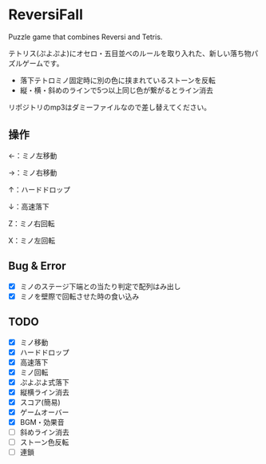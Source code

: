 # ReversiFall
Puzzle game that combines Reversi and Tetris.

テトリス(ぷよぷよ)にオセロ・五目並べのルールを取り入れた、新しい落ち物パズルゲームです。

* 落下テトロミノ固定時に別の色に挟まれているストーンを反転
* 縦・横・斜めのラインで5つ以上同じ色が繋がるとライン消去

リポジトリのmp3はダミーファイルなので差し替えてください。


## 操作
←：ミノ左移動

→：ミノ右移動

↑：ハードドロップ

↓：高速落下

Z：ミノ右回転

X：ミノ左回転

## Bug & Error
- [x] ミノのステージ下端との当たり判定で配列はみ出し
- [x] ミノを壁際で回転させた時の食い込み

## TODO
- [x] ミノ移動
- [x] ハードドロップ
- [x] 高速落下
- [x] ミノ回転
- [x] ぷよぷよ式落下
- [x] 縦横ライン消去
- [x] スコア(簡易)
- [x] ゲームオーバー
- [x] BGM・効果音
- [ ] 斜めライン消去
- [ ] ストーン色反転
- [ ] 連鎖